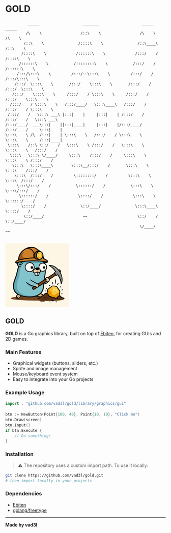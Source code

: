 # GOLD

```
          _____                   _______                   _____            _____          
         /\    \                 /::\    \                 /\    \          /\    \         
        /::\    \               /::::\    \               /::\____\        /::\    \        
       /::::\    \             /::::::\    \             /:::/    /       /::::\    \       
      /::::::\    \           /::::::::\    \           /:::/    /       /::::::\    \      
     /:::/\:::\    \         /:::/~~\:::\    \         /:::/    /       /:::/\:::\    \     
    /:::/  \:::\    \       /:::/    \:::\    \       /:::/    /       /:::/  \:::\    \    
   /:::/    \:::\    \     /:::/    / \:::\    \     /:::/    /       /:::/    \:::\    \   
  /:::/    / \:::\    \   /:::/____/   \:::\____\   /:::/    /       /:::/    / \:::\    \  
 /:::/    /   \:::\ ___\ |:::|    |     |:::|    | /:::/    /       /:::/    /   \:::\ ___\ 
/:::/____/  ___\:::|    ||:::|____|     |:::|    |/:::/____/       /:::/____/     \:::|    |
\:::\    \ /\  /:::|____| \:::\    \   /:::/    / \:::\    \       \:::\    \     /:::|____|
 \:::\    /::\ \::/    /   \:::\    \ /:::/    /   \:::\    \       \:::\    \   /:::/    / 
  \:::\   \:::\ \/____/     \:::\    /:::/    /     \:::\    \       \:::\    \ /:::/    /  
   \:::\   \:::\____\        \:::\__/:::/    /       \:::\    \       \:::\    /:::/    /   
    \:::\  /:::/    /         \::::::::/    /         \:::\    \       \:::\  /:::/    /    
     \:::\/:::/    /           \::::::/    /           \:::\    \       \:::\/:::/    /     
      \::::::/    /             \::::/    /             \:::\    \       \::::::/    /      
       \::::/    /               \::/____/               \:::\____\       \::::/    /       
        \::/____/                 ~~                      \::/    /        \::/____/        
                                                           \/____/          ~~              
                                                                                            
```
<img src="/Example/demo/data/logo.png" alt="Logo" width="200">



## GOLD

**GOLD** is a Go graphics library, built on top of [Ebiten](https://ebiten.org/), for creating GUIs and 2D games.

### Main Features

- Graphical widgets (buttons, sliders, etc.)
- Sprite and image management
- Mouse/keyboard event system
- Easy to integrate into your Go projects

### Example Usage

```go
import . "github.com/vad3l/gold/library/graphics/gui"

btn := NewButton(Point{100, 40}, Point{10, 10}, "Click me")
btn.Draw(screen)
btn.Input()
if btn.Execute {
    // Do something!
}
```

### Installation

> ⚠️ The repository uses a custom import path. To use it locally:
```sh
git clone https://github.com/vad3l/gold.git
# then import locally in your projects
```

### Dependencies

- [Ebiten](https://github.com/hajimehoshi/ebiten)
- [golang/freetype](https://github.com/golang/freetype)

---

**Made by vad3l**